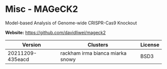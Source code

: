 # Misc - MAGeCK2

Model-based Analysis of Genome-wide CRISPR-Cas9 Knockout



**Website:** <https://github.com/davidliwei/mageck2>

| Version | Clusters | License |
| ------- | -------- | ------- |
| 20211209-435eacd | rackham irma bianca miarka snowy | BSD3 |
